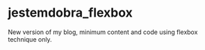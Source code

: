 # jestemdobra_flexbox
New version of my blog, minimum content and code using flexbox technique only.

